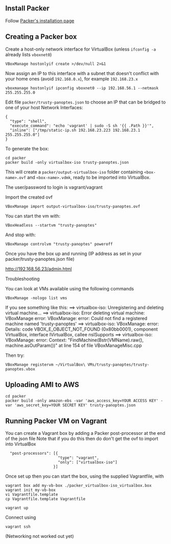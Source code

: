 Install Packer
---
Follow [Packer's installation page](http://www.packer.io/intro/getting-started/setup.html)

Creating a Packer box
---
Create a host-only network interface for VirtualBox (unless ```ifconfig -a``` already lists ```vboxnet0```)
```
VBoxManage hostonlyif create >/dev/null 2>&1
```

Now assign an IP to this interface with a subnet that doesn't conflict with your home ones (avoid ```192.168.0.x```), for example ```192.168.23.x```
```
vboxmanage hostonlyif ipconfig vboxnet0 --ip 192.168.56.1 --netmask 255.255.255.0
```

Edit file ```packer/trusty-panoptes.json``` to choose an IP that can be bridged to one of your host Network Interfaces:
```
{
  "type": "shell",
  "execute_command": "echo 'vagrant' | sudo -S sh '{{ .Path }}'",
  "inline": ["/tmp/static-ip.sh 192.168.23.223 192.168.23.1 255.255.255.0"]
}
```

To generate the box:
```
cd packer
packer build -only virtualbox-iso trusty-panoptes.json
```
This will create a ```packer/output-virtualbox-iso``` folder containing ```<box-name>.ovf``` and ```<box-name>.vdmk```, ready to be imported into VirtualBox.

The user/password to login is vagrant/vagrant

Import the created ovf
```
VBoxManage import output-virtualbox-iso/trusty-panoptes.ovf
```

You can start the vm with:
```
VBoxHeadless --startvm "trusty-panoptes"
```

And stop with:
```
VBoxManage controlvm "trusty-panoptes" poweroff
```

Once you have the box up and running (IP address as set in your packer/trusty-panoptes.json file)

http://192.168.56.23/admin.html

Troubleshooting

You can look at VMs available using the following commands
```
VBoxManage -nologo list vms
```

If you see something like this:
==> virtualbox-iso: Unregistering and deleting virtual machine...
==> virtualbox-iso: Error deleting virtual machine: VBoxManage error: VBoxManage: error: Could not find a registered machine named 'trusty-panoptes'
==> virtualbox-iso: VBoxManage: error: Details: code VBOX_E_OBJECT_NOT_FOUND (0x80bb0001), component VirtualBox, interface IVirtualBox, callee nsISupports
==> virtualbox-iso: VBoxManage: error: Context: "FindMachine(Bstr(VMName).raw(), machine.asOutParam())" at line 154 of file VBoxManageMisc.cpp

Then try:
```
VBoxManage registervm ~/VirtualBox\ VMs/trusty-panoptes/trusty-panoptes.vbox
```

Uploading AMI to AWS
---
```
cd packer
packer build -only amazon-ebs -var 'aws_access_key=YOUR ACCESS KEY' -var 'aws_secret_key=YOUR SECRET KEY' trusty-panoptes.json
```

Running Packer VM on Vagrant
---
You can create a Vagrant box by adding a Packer post-processor at the end of the json file
Note that if you do this then do don't get the ovf to import into VirtualBox
```
  "post-processors": [{
                       "type": "vagrant",
                       "only": ["virtualbox-iso"]
                     }]
```
Once set up then you can start the box, using the supplied Vagrantfile, with
```
vagrant box add my-vb-box ./packer_virtualbox-iso_virtualbox.box
vagrant init my-vb-box
vi Vagrantfile.template 
cp Vagrantfile.template Vagrantfile
```

```
vagrant up
```
Connect using
```
vagrant ssh
```
(Networking not worked out yet)
